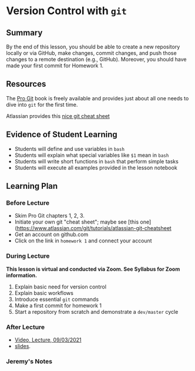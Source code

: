 # Version Control with `git`                                                            

## Summary

By the end of this lesson, you should be able to create a new repository
locally or via GitHub, make changes, commit changes, and push those changes
to a remote destination (e.g., GitHub). Moreover, you should have made
your first commit for Homework 1.

<!--

## Learning Outcomes

## Essential Questions

      What question(s) will your students be able to answer by the end of
      instruction?

-->

## Resources

The [Pro Git](https://git-scm.com/book/en/v2) book is freely available and
provides just about all one needs to dive into `git` for the first time.

Atlassian provides this [nice git cheat sheet](https://www.atlassian.com/git/tutorials/atlassian-git-cheatsheet)


##  Evidence of Student Learning

  - Students will define and use variables in `bash`
  - Students will explain what special variables like `$1` mean in `bash`
  - Students will write short functions in `bash` that perform simple
    tasks
  - Students will execute all examples provided in the lesson notebook


## Learning Plan

### Before Lecture

  - Skim Pro Git chapters 1, 2, 3.
  - Initiate your own git "cheat sheet"; maybe see [this one](https://www.atlassian.com/git/tutorials/atlassian-git-cheatsheet
  - Get an account on github.com
  - Click on the link in `homework 1` and connect your account


### During Lecture

  **This lesson is virtual and conducted via Zoom.  See Syllabus for Zoom information.**
  
  1. Explain basic need for version control
  2. Explain basic workflows
  3. Introduce essential `git` commands
  4. Make a first commit for homework 1
  5. Start a repository from scratch and demonstrate a `dev/master` cycle


### After Lecture

 - [Video, Lecture, 09/03/2021](tbd)
 - [slides](https://github.com/robertsj/me701/blob/f2020/lectures/VersionControlWithGit.ipynb).

### Jeremy's Notes

